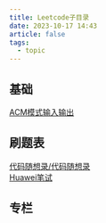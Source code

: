 ```yaml
---
title: Leetcode子目录
date: 2023-10-17 14:43
article: false
tags:
  - topic
---
```


## 基础
[ACM模式输入输出](ACM模式输入输出)

## 刷题表
[代码随想录/代码随想录](代码随想录/代码随想录)  
[Huawei笔试](Huawei笔试)

## 专栏
